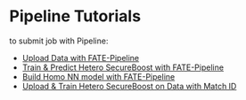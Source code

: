 # Pipeline Tutorials

to submit job with Pipeline:

- [Upload Data with FATE-Pipeline](pipeline_tutorial_upload.ipynb)
- [Train & Predict Hetero SecureBoost with FATE-Pipeline](pipeline_tutorial_hetero_sbt.ipynb)
- [Build Homo NN model with FATE-Pipeline](pipeline_tutorial_homo_nn.ipynb)
- [Upload & Train Hetero SecureBoost on Data with Match ID](pipeline_tutorial_match_id.ipynb)